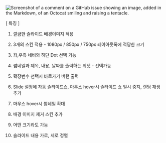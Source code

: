 ![Screenshot of a comment on a GitHub issue showing an image, added in the Markdown, of an Octocat smiling and raising a tentacle.](https://moonhouse.co.kr/files/attach/images/2023/05/19/473ebfdf6d25fdc738f4dc1edcd3e496.jpg)

[ 특징 ]

1. 깔금한 슬라이드 배경이미지 적용

2. 3개의 스킨 적용 - 1080px / 850px / 750px 레이아웃폭에 적당한 크기 

3. 좌,우측 네비와 하단 Dot 선택 가능

4. 썸네일과 제목, 내용, 날짜를 출력하는 위젯 - 선택가능

5. 확장변수 선택시 바로가기 버턴 출력

6. Slide 설정에 자동 슬라이드쇼, 마우스 hover시 슬라이드 쇼 일시 중지, 랜덤 재생 추가

7. 마우스 hover시 썸네일 확대

8. 배경 이미지 제거 스킨 추가

9. 어떤 크기라도 가능

10. 슬라이드 내용 가로, 세로 정렬 
